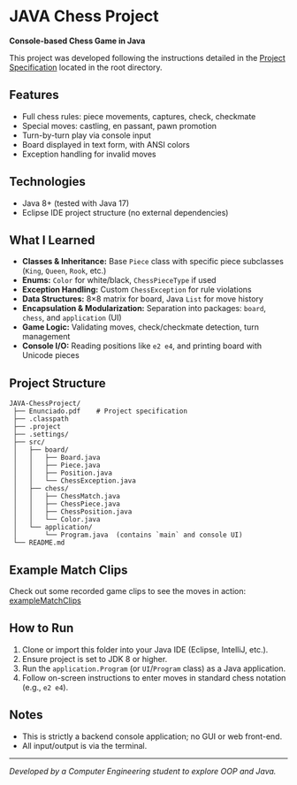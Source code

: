 # JAVA Chess Project

**Console-based Chess Game in Java**

This project was developed following the instructions detailed in the [Project Specification](./Enunciado.pdf) located in the root directory.

## Features

* Full chess rules: piece movements, captures, check, checkmate
* Special moves: castling, en passant, pawn promotion
* Turn-by-turn play via console input
* Board displayed in text form, with ANSI colors
* Exception handling for invalid moves

## Technologies

* Java 8+ (tested with Java 17)
* Eclipse IDE project structure (no external dependencies)

## What I Learned

* **Classes & Inheritance:** Base `Piece` class with specific piece subclasses (`King`, `Queen`, `Rook`, etc.)
* **Enums:** `Color` for white/black, `ChessPieceType` if used
* **Exception Handling:** Custom `ChessException` for rule violations
* **Data Structures:** 8×8 matrix for board, Java `List` for move history
* **Encapsulation & Modularization:** Separation into packages: `board`, `chess`, and `application` (UI)
* **Game Logic:** Validating moves, check/checkmate detection, turn management
* **Console I/O:** Reading positions like `e2 e4`, and printing board with Unicode pieces

## Project Structure

```
JAVA-ChessProject/
 ├── Enunciado.pdf    # Project specification
 ├── .classpath
 ├── .project
 ├── .settings/
 ├── src/
 │   ├── board/
 │   │   ├── Board.java
 │   │   ├── Piece.java
 │   │   ├── Position.java
 │   │   └── ChessException.java
 │   ├── chess/
 │   │   ├── ChessMatch.java
 │   │   ├── ChessPiece.java
 │   │   ├── ChessPosition.java
 │   │   └── Color.java
 │   └── application/
 │       └── Program.java  (contains `main` and console UI)
 └── README.md
```

## Example Match Clips

Check out some recorded game clips to see the moves in action: [exampleMatchClips](./exampleMatchClips/)

## How to Run

1. Clone or import this folder into your Java IDE (Eclipse, IntelliJ, etc.).
2. Ensure project is set to JDK 8 or higher.
3. Run the `application.Program` (or `UI`/`Program` class) as a Java application.
4. Follow on-screen instructions to enter moves in standard chess notation (e.g., `e2 e4`).

## Notes

* This is strictly a backend console application; no GUI or web front-end.
* All input/output is via the terminal.

---

*Developed by a Computer Engineering student to explore OOP and Java.*
